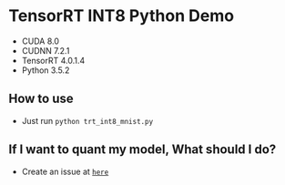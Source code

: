 # TensorRT INT8 Python Demo
 - CUDA 8.0
 - CUDNN 7.2.1
 - TensorRT 4.0.1.4
 - Python 3.5.2

## How to use
 - Just run `python trt_int8_mnist.py`

## If I want to quant my model, What should I do? 
 - Create an issue at [`here`](https://github.com/whitelok/tensorrt-int8-python-sample/issues)
